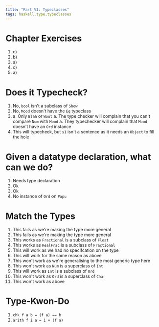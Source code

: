 ```yaml
---
title: "Part VI: Typeclasses"
tags: haskell,type,typeclasses
---
```


# Chapter Exercises
1. c)
1. b)
1. a)
1. c)
1. a)

# Does it Typecheck?
1. No, `bool` isn't a subclass of `Show`
1. No, `Mood` doesn't have the `Eq` typeclass
1. 
    a. Only `Blah` or `Woot`
    a. The type checker will complain that you can't compare `Num` with `Mood`
    a. They typechecker will complain that `Mood` doesn't have an `Ord` instance
1. This will typecheck, but `s1` isn't a sentence as it needs an `Object` to fill the hole

# Given a datatype declaration, what can we do?
1. Needs type declaration
1. Ok
1. Ok
1. No instance of `Ord` on `Papu`

# Match the Types
1. This fails as we're making the type more general
1. This fails as we're making the type more general
1. This works as `Fractional` is a subclass of `Float`
1. This works as `RealFrac` is a subclass of `Fractional`
1. This will work as we had no specifcation on the type
1. This will work for the same reason as above
1. This won't work as we're generalising to the most generic type here
1. This won't work as `Num` is a superclass of `Int`
1. This will work as `Int` is a subclass of `Ord`
1. This won't work as `Ord` is a superclass of `Char`
1. This won't work as above

# Type-Kwon-Do
1. `chk f a b = (f a) == b`
1. `arith f i a = i + (f a)`

